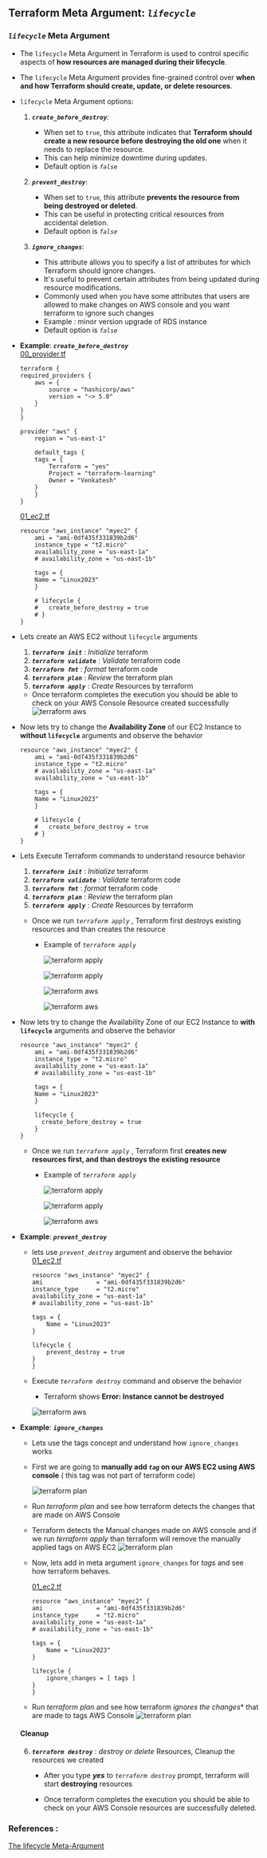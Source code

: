 ## Terraform Meta Argument: *`lifecycle`*

### ***`lifecycle`*** Meta Argument

- The `lifecycle` Meta Argument in Terraform is used to control specific aspects of **how resources are managed during their lifecycle**. 
- The `lifecycle` Meta Argument provides fine-grained control over **when and how Terraform should create, update, or delete resources**.

- `lifecycle` Meta Argument options: 

    1. ***`create_before_destroy`***: 
        - When set to `true`, this attribute indicates that **Terraform should create a new resource before destroying the old one** when it needs to replace the resource. 
        - This can help minimize downtime during updates.
        - Default option is *`false`*

    2. ***`prevent_destroy`***: 
        - When set to `true`, this attribute **prevents the resource from being destroyed or deleted**. 
        - This can be useful in protecting critical resources from accidental deletion.
        - Default option is *`false`*

    3. ***`ignore_changes`***: 
        - This attribute allows you to specify a list of attributes for which Terraform should ignore changes. 
        - It's useful to prevent certain attributes from being updated during resource modifications.
        - Commonly used when you have some attributes that users are allowed to make changes on AWS console and you want terraform to ignore such changes
        - Example : minor version upgrade of RDS instance
        - Default option is *`false`*

- **Example**: ***`create_before_destroy`***  
    [00_provider.tf](./01-create_before_destroy/00_provider.tf)

    ```hcl
    terraform {
    required_providers {
        aws = {
            source = "hashicorp/aws"
            version = "~> 5.0"
        }
    }
    }

    provider "aws" {
        region = "us-east-1"

        default_tags {
        tags = {
            Terraform = "yes"
            Project = "terraform-learning"
            Owner = "Venkatesh"
        }
        }
    }
    ```
     [01_ec2.tf](./01-create_before_destroy/01_ec2.tf)  

    ```hcl
    resource "aws_instance" "myec2" {
        ami = "ami-0df435f331839b2d6"
        instance_type = "t2.micro"
        availability_zone = "us-east-1a"
        # availability_zone = "us-east-1b"

        tags = {
        Name = "Linux2023"
        }

        # lifecycle {
        #   create_before_destroy = true
        # }
    }
    ``` 
- Lets create an AWS EC2 without `lifecycle` arguments

    1. ***`terraform init`*** : *Initialize* terraform
    2. ***`terraform validate`*** : *Validate* terraform code
    3. ***`terraform fmt`*** : *format* terraform code
    4. ***`terraform plan`*** : *Review* the terraform plan
    5. ***`terraform apply`*** : *Create* Resources by terraform

    - Once terraform completes the execution you should be able to check on your AWS Console Resource created successfully
        ![terraform aws](./imgs/01-tf-ma-lc-aws-ec2.png)

- Now lets try to change the **Availability Zone** of our EC2 Instance to **without `lifecycle`** arguments and observe the behavior 

    ```hcl
    resource "aws_instance" "myec2" {
        ami = "ami-0df435f331839b2d6"
        instance_type = "t2.micro"
        # availability_zone = "us-east-1a"
        availability_zone = "us-east-1b"

        tags = {
        Name = "Linux2023"
        }

        # lifecycle {
        #   create_before_destroy = true
        # }
    }
    ``` 

- Lets Execute Terraform commands to understand resource behavior

    1. ***`terraform init`*** : *Initialize* terraform
    2. ***`terraform validate`*** : *Validate* terraform code
    3. ***`terraform fmt`*** : *format* terraform code
    4. ***`terraform plan`*** : *Review* the terraform plan
    5. ***`terraform apply`*** : *Create* Resources by terraform

    - Once we run *`terraform apply`* , Terraform first destroys existing resources and than creates the resource

        - Example of *`terraform apply`*

            ![terraform apply](./imgs/02-tf-ma-lc-apply-1.png)

            ![terraform apply](./imgs/03-tf-ma-lc-apply-1.png)

            ![terraform aws](./imgs/04-tf-ma-lc-aws-1.png)

            ![terraform aws](./imgs/04-tf-ma-lc-aws-2.png)

- Now lets try to change the Availability Zone of our EC2 Instance to **with `lifecycle`** arguments and observe the behavior 

    ```hcl
    resource "aws_instance" "myec2" {
        ami = "ami-0df435f331839b2d6"
        instance_type = "t2.micro"
        availability_zone = "us-east-1a"
        # availability_zone = "us-east-1b"

        tags = {
        Name = "Linux2023"
        }

        lifecycle {
          create_before_destroy = true
        }
    }
    ``` 
    * Once we run *`terraform apply`* , Terraform first **creates new  resources first, and than destroys the existing resource**

        - Example of *`terraform apply`*

            ![terraform apply](./imgs/05-tf-ma-lc-apply-1.png)

            ![terraform apply](./imgs/06-tf-ma-lc-apply-1.png)

            ![terraform aws](./imgs/07-tf-ma-lc-aws-1.png)


- **Example**: ***`prevent_destroy`*** 

    - lets use *`prevent_destroy`* argument and observe the behavior  
     [01_ec2.tf](./02-prevent_destroy/02_ec2.tf)  

        ```hcl
        resource "aws_instance" "myec2" {
        ami               = "ami-0df435f331839b2d6"
        instance_type     = "t2.micro"
        availability_zone = "us-east-1a"
        # availability_zone = "us-east-1b"

        tags = {
            Name = "Linux2023"
        }

        lifecycle {
            prevent_destroy = true
        }
        }
        ```
    - Execute *`terraform destroy`* command and observe the behavior
        - Terraform shows **Error: Instance cannot be destroyed** 
    
        ![terraform aws](./imgs/07-tf-ma-lc-destroy-1.png)


- **Example**: ***`ignore_changes`*** 

    - Lets use the tags concept and understand how `ignore_changes` works
    - First we are going to **manually add *`tag`* on our AWS EC2 using AWS console** ( this tag was not part of terraform code)

        ![terraform plan](./imgs/09-tf-ma-lc-aws-tag-2.png)


    - Run *terraform plan* and see how terraform detects the changes that are made on AWS Console
    - Terraform detects the Manual changes made on AWS console and if we run *terraform apply* than terraform will remove the manually applied tags on AWS EC2
        ![terraform plan](./imgs/10-tf-ma-lc-ic-plan-1.png)

    - Now, lets add in meta argument `ignore_changes` for *tags* and see how terraform behaves.  

        [01_ec2.tf](./03-ignore_changes/01_ec2.tf) 

        ```hcl
        resource "aws_instance" "myec2" {
        ami               = "ami-0df435f331839b2d6"
        instance_type     = "t2.micro"
        availability_zone = "us-east-1a"
        # availability_zone = "us-east-1b"

        tags = {
            Name = "Linux2023"
        }

        lifecycle {
            ignore_changes = [ tags ]
        }
        }
        ```
    - Run *terraform plan* and see how terraform **ignores* the changes** that are made to tags AWS Console
         ![terraform plan](./imgs/11-tf-ma-lc-ic-plan-2.png)



 
    #### Cleanup 
 
    6. ***`terraform destroy`*** : *destroy or delete* Resources, Cleanup the resources we created
        - After you type ***yes*** to *`terraform destroy`* prompt, terraform will start **destroying** resources

        - Once terraform completes the execution you should be able to check on your AWS Console resources are successfully deleted.

### References :

[The lifecycle Meta-Argument](https://developer.hashicorp.com/terraform/language/meta-arguments/lifecycle)